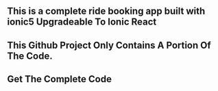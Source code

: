 
## This is a complete ride booking app built with ionic5 Upgradeable To Ionic React
## This Github Project Only Contains A Portion Of The Code.

## Get The Complete Code 
